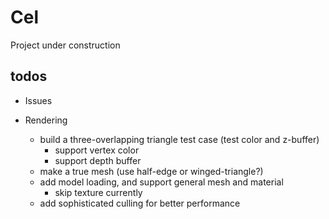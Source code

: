 # Cel
Project under construction

## todos

- Issues

- Rendering
  - build a three-overlapping triangle test case (test color and z-buffer)
    - support vertex color
    - support depth buffer
  - make a true mesh (use half-edge or winged-triangle?)
  - add model loading, and support general mesh and material
    - skip texture currently
  - add sophisticated culling for better performance
